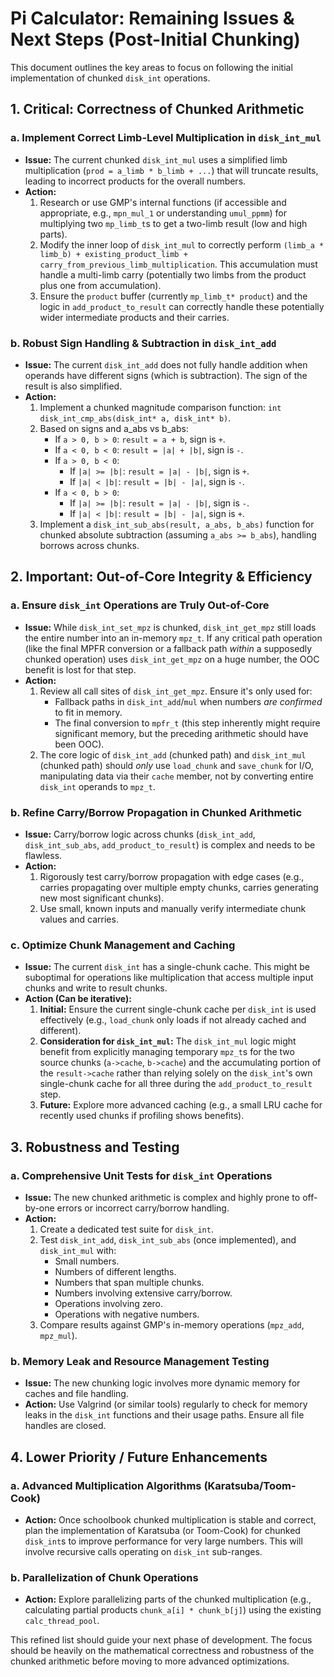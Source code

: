 # Pi Calculator: Remaining Issues & Next Steps (Post-Initial Chunking)

This document outlines the key areas to focus on following the initial implementation of chunked `disk_int` operations.

## 1. Critical: Correctness of Chunked Arithmetic

### a. Implement Correct Limb-Level Multiplication in `disk_int_mul`
*   **Issue:** The current chunked `disk_int_mul` uses a simplified limb multiplication (`prod = a_limb * b_limb + ...`) that will truncate results, leading to incorrect products for the overall numbers.
*   **Action:**
    1.  Research or use GMP's internal functions (if accessible and appropriate, e.g., `mpn_mul_1` or understanding `umul_ppmm`) for multiplying two `mp_limb_t`s to get a two-limb result (low and high parts).
    2.  Modify the inner loop of `disk_int_mul` to correctly perform `(limb_a * limb_b) + existing_product_limb + carry_from_previous_limb_multiplication`. This accumulation must handle a multi-limb carry (potentially two limbs from the product plus one from accumulation).
    3.  Ensure the `product` buffer (currently `mp_limb_t* product`) and the logic in `add_product_to_result` can correctly handle these potentially wider intermediate products and their carries.

### b. Robust Sign Handling & Subtraction in `disk_int_add`
*   **Issue:** The current `disk_int_add` does not fully handle addition when operands have different signs (which is subtraction). The sign of the result is also simplified.
*   **Action:**
    1.  Implement a chunked magnitude comparison function: `int disk_int_cmp_abs(disk_int* a, disk_int* b)`.
    2.  Based on signs and a_abs vs b_abs:
        *   If `a > 0, b > 0`: `result = a + b`, sign is `+`.
        *   If `a < 0, b < 0`: `result = |a| + |b|`, sign is `-`.
        *   If `a > 0, b < 0`:
            *   If `|a| >= |b|`: `result = |a| - |b|`, sign is `+`.
            *   If `|a| < |b|`: `result = |b| - |a|`, sign is `-`.
        *   If `a < 0, b > 0`:
            *   If `|a| >= |b|`: `result = |a| - |b|`, sign is `-`.
            *   If `|a| < |b|`: `result = |b| - |a|`, sign is `+`.
    3.  Implement a `disk_int_sub_abs(result, a_abs, b_abs)` function for chunked absolute subtraction (assuming `a_abs >= b_abs`), handling borrows across chunks.

## 2. Important: Out-of-Core Integrity & Efficiency

### a. Ensure `disk_int` Operations are Truly Out-of-Core
*   **Issue:** While `disk_int_set_mpz` is chunked, `disk_int_get_mpz` still loads the entire number into an in-memory `mpz_t`. If any critical path operation (like the final MPFR conversion or a fallback path *within* a supposedly chunked operation) uses `disk_int_get_mpz` on a huge number, the OOC benefit is lost for that step.
*   **Action:**
    1.  Review all call sites of `disk_int_get_mpz`. Ensure it's only used for:
        *   Fallback paths in `disk_int_add`/`mul` when numbers *are confirmed* to fit in memory.
        *   The final conversion to `mpfr_t` (this step inherently might require significant memory, but the preceding arithmetic should have been OOC).
    2.  The core logic of `disk_int_add` (chunked path) and `disk_int_mul` (chunked path) should *only* use `load_chunk` and `save_chunk` for I/O, manipulating data via their `cache` member, not by converting entire `disk_int` operands to `mpz_t`.

### b. Refine Carry/Borrow Propagation in Chunked Arithmetic
*   **Issue:** Carry/borrow logic across chunks (`disk_int_add`, `disk_int_sub_abs`, `add_product_to_result`) is complex and needs to be flawless.
*   **Action:**
    1.  Rigorously test carry/borrow propagation with edge cases (e.g., carries propagating over multiple empty chunks, carries generating new most significant chunks).
    2.  Use small, known inputs and manually verify intermediate chunk values and carries.

### c. Optimize Chunk Management and Caching
*   **Issue:** The current `disk_int` has a single-chunk cache. This might be suboptimal for operations like multiplication that access multiple input chunks and write to result chunks.
*   **Action (Can be iterative):**
    1.  **Initial:** Ensure the current single-chunk cache per `disk_int` is used effectively (e.g., `load_chunk` only loads if not already cached and different).
    2.  **Consideration for `disk_int_mul`:** The `disk_int_mul` logic might benefit from explicitly managing temporary `mpz_t`s for the two source chunks (`a->cache`, `b->cache`) and the accumulating portion of the `result->cache` rather than relying solely on the `disk_int`'s own single-chunk cache for all three during the `add_product_to_result` step.
    3.  **Future:** Explore more advanced caching (e.g., a small LRU cache for recently used chunks if profiling shows benefits).

## 3. Robustness and Testing

### a. Comprehensive Unit Tests for `disk_int` Operations
*   **Issue:** The new chunked arithmetic is complex and highly prone to off-by-one errors or incorrect carry/borrow handling.
*   **Action:**
    1.  Create a dedicated test suite for `disk_int`.
    2.  Test `disk_int_add`, `disk_int_sub_abs` (once implemented), and `disk_int_mul` with:
        *   Small numbers.
        *   Numbers of different lengths.
        *   Numbers that span multiple chunks.
        *   Numbers involving extensive carry/borrow.
        *   Operations involving zero.
        *   Operations with negative numbers.
    3.  Compare results against GMP's in-memory operations (`mpz_add`, `mpz_mul`).

### b. Memory Leak and Resource Management Testing
*   **Issue:** The new chunking logic involves more dynamic memory for caches and file handling.
*   **Action:** Use Valgrind (or similar tools) regularly to check for memory leaks in the `disk_int` functions and their usage paths. Ensure all file handles are closed.

## 4. Lower Priority / Future Enhancements

### a. Advanced Multiplication Algorithms (Karatsuba/Toom-Cook)
*   **Action:** Once schoolbook chunked multiplication is stable and correct, plan the implementation of Karatsuba (or Toom-Cook) for chunked `disk_int`s to improve performance for very large numbers. This will involve recursive calls operating on `disk_int` sub-ranges.

### b. Parallelization of Chunk Operations
*   **Action:** Explore parallelizing parts of the chunked multiplication (e.g., calculating partial products `chunk_a[i] * chunk_b[j]`) using the existing `calc_thread_pool`.

This refined list should guide your next phase of development. The focus should be heavily on the mathematical correctness and robustness of the chunked arithmetic before moving to more advanced optimizations.